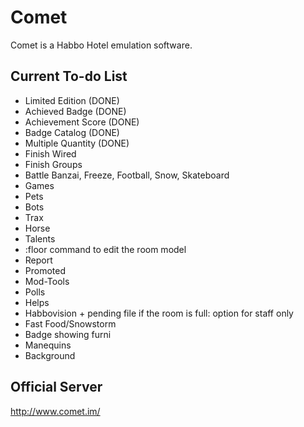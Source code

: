 Comet
==========
Comet is a Habbo Hotel emulation software.

Current To-do List
-------
*   Limited Edition (DONE)
*   Achieved Badge (DONE)
*   Achievement Score (DONE)
*   Badge Catalog (DONE)
*   Multiple Quantity (DONE)
*   Finish Wired
*   Finish Groups
*   Battle Banzai, Freeze, Football, Snow, Skateboard
*   Games
*   Pets
*   Bots
*   Trax
*   Horse
*   Talents
*   :floor command to edit the room model
*   Report
*   Promoted
*   Mod-Tools
*   Polls
*   Helps
*   Habbovision + pending file if the room is full: option for staff only
*   Fast Food/Snowstorm
*   Badge showing furni
*   Manequins
*   Background

Official Server
--------------------
<http://www.comet.im/>
